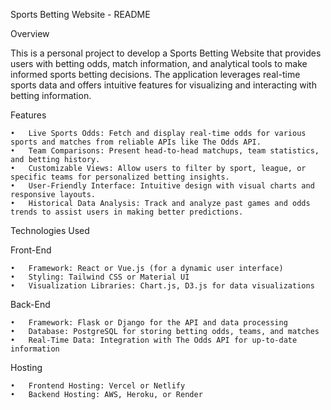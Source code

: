 Sports Betting Website - README

Overview

This is a personal project to develop a Sports Betting Website that provides users with betting odds, match information, and analytical tools to make informed sports betting decisions. The application leverages real-time sports data and offers intuitive features for visualizing and interacting with betting information.

Features

	•	Live Sports Odds: Fetch and display real-time odds for various sports and matches from reliable APIs like The Odds API.
	•	Team Comparisons: Present head-to-head matchups, team statistics, and betting history.
	•	Customizable Views: Allow users to filter by sport, league, or specific teams for personalized betting insights.
	•	User-Friendly Interface: Intuitive design with visual charts and responsive layouts.
	•	Historical Data Analysis: Track and analyze past games and odds trends to assist users in making better predictions.

 Technologies Used

Front-End

	•	Framework: React or Vue.js (for a dynamic user interface)
	•	Styling: Tailwind CSS or Material UI
	•	Visualization Libraries: Chart.js, D3.js for data visualizations

Back-End

	•	Framework: Flask or Django for the API and data processing
	•	Database: PostgreSQL for storing betting odds, teams, and matches
	•	Real-Time Data: Integration with The Odds API for up-to-date information

Hosting

	•	Frontend Hosting: Vercel or Netlify
	•	Backend Hosting: AWS, Heroku, or Render

 
